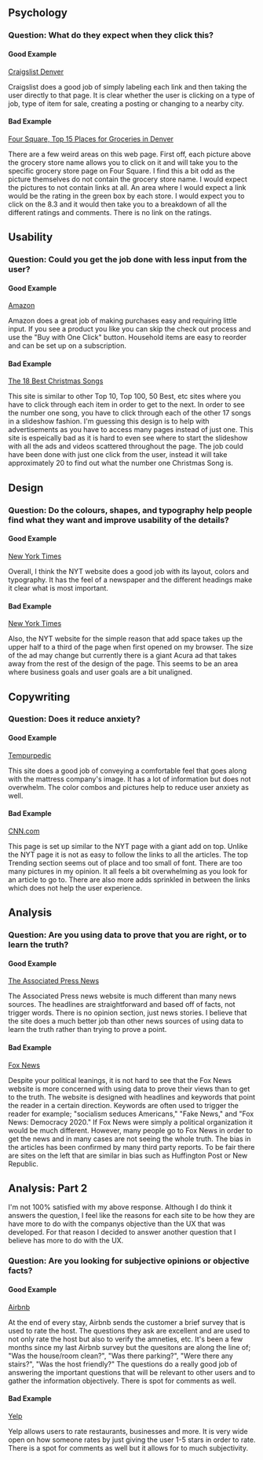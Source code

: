<h2>Psychology</h2>
<h3>Question: What do they expect when they click this?</h3>
<h4>Good Example</h4>
<a href="https://denver.craigslist.org/">Craigslist Denver</a>
<p>Craigslist does a good job of simply labeling each link and then taking the user directly to that page. It is clear whether the user is clicking on a type of job, type of item for sale, creating a posting or changing to a nearby city.
<h4>Bad Example</h4>
<a href="https://foursquare.com/top-places/denver/best-places-groceries">Four Square, Top 15 Places for Groceries in Denver</a>
<p>There are a few weird areas on this web page. First off, each picture above the grocery store name allows you to click on it and will take you to the specific grocery store page on Four Square. I find this a bit odd as the picture themselves do not contain the grocery store name. I would expect the pictures to not contain links at all. An area where I would expect a link would be the rating in the green box by each store. I would expect you to click on the 8.3 and it would then take you to a breakdown of all the different ratings and comments. There is no link on the ratings.</p>
<h2>Usability</h2>
<h3>Question: Could you get the job done with less input from the user? </h3>
<h4>Good Example</h4>
<a href="https://www.amazon.com/">Amazon</a>
<p>Amazon does a great job of making purchases easy and requiring little input. If you see a product you like you can skip the check out process and use the "Buy with One Click" button. Household items are easy to reorder and can be set up on a subscription.</p>
<h4>Bad Example</h4>
<a href="https://www.independent.co.uk/arts-entertainment/music/features/best-christmas-songs-playlist-fairytale-of-new-york-santa-baby-winter-wonderland-pogues-crosby-a8692646.html">The 18 Best Christmas Songs</a>
<p>This site is similar to other Top 10, Top 100, 50 Best, etc sites where you have to click through each item in order to get to the next. In order to see the number one song, you have to click through each of the other 17 songs in a slideshow fashion. I'm guessing this design is to help with advertisements as you have to access many pages instead of just one. This site is espeically bad as it is hard to even see where to start the slideshow with all the ads and videos scattered throughout the page. The job could have been done with just one click from the user, instead it will take approximately 20 to find out what the number one Christmas Song is.</p>
<h2>Design</h2>
<h3>Question: Do the colours, shapes, and typography help people find what they want and improve usability of the details? </h3>
<h4>Good Example</h4>
<a href="https://www.nytimes.com/">New York Times</a>
<p>Overall, I think the NYT website does a good job with its layout, colors and typography. It has the feel of a newspaper and the different headings make it clear what is most important.</p>
<h4>Bad Example</h4>
<a href="https://www.nytimes.com/">New York Times</a>
<p>Also, the NYT website for the simple reason that add space takes up the upper half to a third of the page when first opened on my browser. The size of the ad may change but currently there is a giant Acura ad that takes away from the rest of the design of the page. This seems to be an area where business goals and user goals are a bit unaligned.
<h2>Copywriting</h2>
<h3>Question: Does it reduce anxiety?</h3>
<h4>Good Example</h4>
<a href="https://www.tempurpedic.com">Tempurpedic</a>
<p>This site does a good job of conveying a comfortable feel that goes along with the mattress company's image. It has a lot of information but does not overwhelm. The color combos and pictures help to reduce user anxiety as well.</p>
<h4>Bad Example</h4>
<a href="https://www.cnn.com/">CNN.com</a>
<p>This page is set up similar to the NYT page with a giant add on top. Unlike the NYT page it is not as easy to follow the links to all the articles. The top Trending section seems out of place and too small of font. There are too many pictures in my opinion. It all feels a bit overwhelming as you look for an article to go to. There are also more adds sprinkled in between the links which does not help the user experience.</p>
<h2>Analysis</h2>
<h3>Question: Are you using data to prove that you are right, or to learn the truth?</h3>
<h4>Good Example</h4>
<a href="https://apnews.com/">The Associated Press News</a>
<p>The Associated Press news website is much different than many news sources. The headlines are straightforward and based off of facts, not trigger words. There is no opinion section, just news stories. I believe that the site does a much better job than other news sources of using data to learn the truth rather than trying to prove a point.</p>
<h4>Bad Example</h4>
<a href="https://www.foxnews.com/">Fox News</a>
<p>Despite your political leanings, it is not hard to see that the Fox News website is more concerned with using data to prove their views than to get to the truth. The website is designed with headlines and keywords that point the reader in a certain direction. Keywords are often used to trigger the reader for example; "socialism seduces Americans," "Fake News," and "Fox News: Democracy 2020." If Fox News were simply a political organization it would be much different. However, many people go to Fox News in order to get the news and in many cases are not seeing the whole truth.  The bias in the articles has been confirmed by many third party reports. To be fair there are sites on the left that are similar in bias such as Huffington Post or New Republic.</p>
<h2>Analysis: Part 2</h2>
<p>I'm not 100% satisfied with my above response. Although I do think it answers the question, I feel like the reasons for each site to be how they are have more to do with the companys objective than the UX that was developed. For that reason I decided to answer another question that I believe has more to do with the UX.</p>
<h3>Question: Are you looking for subjective opinions or objective facts?</h3>
<h4>Good Example</h4>
<a href="https://www.airbnb.com/">Airbnb</a>
<p>At the end of every stay, Airbnb sends the customer a brief survey that is used to rate the host. The questions they ask are excellent and are used to not only rate the host but also to verify the amneties, etc. It's been a few months since my last Airbnb survey but the quesitons are along the line of; "Was the house/room clean?", "Was there parking?", "Were there any stairs?", "Was the host friendly?" The questions do a really good job of answering the important questions that will be relevant to other users and to gather the information objectively. There is spot for comments as well.</p>
<h4>Bad Example</h4>
<a href="https://www.yelp.com/">Yelp</a>
<p>Yelp allows users to rate restaurants, businesses and more. It is very wide open on how someone rates by just giving the user 1-5 stars in order to rate. There is a spot for comments as well but it allows for to much subjectivity.</p>
